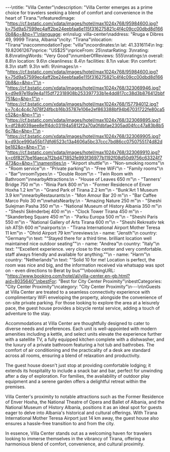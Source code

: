---\ntitle: "Villa Center"\ndescription: "Villa Center emerges as a prime choice for travelers seeking a blend of comfort and convenience in the heart of Tirana."\nfeaturedImage: "https://cf.bstatic.com/xdata/images/hotel/max1024x768/95984600.jpg?k=75d9a57599ec4aff2be24eebfaa6e115f316275821c4f4c09cc00dbd8d1660b8&o=&hp=1"\nlanguage: en\nslug: villa-center\naddress: "Rruga e Dibres 49, 9999 Tirana, Albania"\ncity: "Tirana"\nlocation: "Tirana"\naccommodationType: "villa"\ncoordinates:\n  lat: 41.3316114\n  lng: 19.82061267\nprice: "US$25"\npriceFrom: 25\nstarRating: 3\nrating: 8.8\nratingWords: "Very Good"\nnumberOfReviews: 555\nratings:\n  overall: 8.8\n  location: 9.6\n  cleanliness: 8.4\n  facilities: 8.1\n  value: 9\n  comfort: 8.3\n  staff: 9.3\n  wifi: 9\nimages:\n  - "https://cf.bstatic.com/xdata/images/hotel/max1024x768/95984600.jpg?k=75d9a57599ec4aff2be24eebfaa6e115f316275821c4f4c09cc00dbd8d1660b8&o=&hp=1"\n  - "https://cf.bstatic.com/xdata/images/hotel/max1024x768/323069946.jpg?k=d9e97e19a9e4a115df72318908b253397733b1e4dd817cc38d3b876412bbf751&o=&hp=1"\n  - "https://cf.bstatic.com/xdata/images/hotel/max1024x768/157794012.jpg?k=7c4c4c4c7d78f24fbcb16b35787e106e2ef863388bf94b67031722fe80ca5c52&o=&hp=1"\n  - "https://cf.bstatic.com/xdata/images/hotel/max1024x768/323069895.jpg?k=df28d039aee8e1f4dc03194a5812f2a70a0fdbfae2305ad04fcc47a83b8b56c7&o=&hp=1"\n  - "https://cf.bstatic.com/xdata/images/hotel/max1024x768/323069905.jpg?k=d93ce990a55b17dfd6523c13a4606a5bc37ccc7bd86cc0750755174d82dbe182&o=&hp=1"\n  - "https://cf.bstatic.com/xdata/images/hotel/max1024x768/323069910.jpg?k=c6f82f7be16aeca7f2bd471852fe993f36977b1192f08d50d9756c63324f7473&o=&hp=1"\namenities:\n  - "Airport shuttle"\n  - "Non-smoking rooms"\n  - "Room service"\n  - "Private parking"\n  - "Free WiFi"\n  - "Family rooms"\n  - "Bar"\nroomTypes:\n  - "Double Room"\n  - "Twin Room with Bathroom"\nnearbyAttractions:\n  - "House of Leaves 650 m"\n  - "Tanners' Bridge 750 m"\n  - "Rinia Park 800 m"\n  - "Former Residence of Enver Hoxha 1.2 km"\n  - "Grand Park of Tirana 2.2 km"\n  - "Bunk'Art 1 Museum 3.9 km"\nnearbyRestaurants:\n  - "Mon Amour Bar 20 m"\n  - "Bar Caffee Marco Polo 30 m"\nwhatsNearby:\n  - "Amazing Nature 250 m"\n  - "Sheshi Sulejman Pasha 350 m"\n  - "National Museum of History Albania 350 m"\n  - "Sheshi Skënderbej 400 m"\n  - "Clock Tower Tirana 450 m"\n  - "Skanderbeg Square 450 m"\n  - "Parku Europa 500 m"\n  - "Sheshi Paris 550 m"\n  - "National Gallery of Arts Tirana 600 m"\n  - "Sheshi Rekreativ tek ish ATSh 600 m"\nairports:\n  - "Tirana International Airport Mother Teresa 11 km"\n  - "Ohrid Airport 79 km"\nreviews:\n  - name: "Jensth"\n    country: "Germany"\n    text: "“Stayed there for a third time.
brilliant location
well maintained nice outdoor seating”"\n  - name: "Andrea"\n    country: "Italy"\n    text: "“Excellent experience. very close to the center and very comfortable. staff always friendly and available for anything.”"\n  - name: "Harm"\n    country: "Netherlands"\n    text: "“Solid 10 for me! Location is perfect, the room was nice and big, and the information received via whatsapp was spot on - even directions to Berat by bus”"\nbookingURL: "https://www.booking.com/hotel/al/villa-center.en-gb.html?aid=8035640"\nbestFor: "Best for City Center Proximity"\nbestCategories: "City Center Proximity"\ncategory: "City Center Proximity"\n---\n\nGuests at Villa Center are treated to a seamless connectivity experience with complimentary WiFi enveloping the property, alongside the convenience of on-site private parking. For those looking to explore the area at a leisurely pace, the guest house provides a bicycle rental service, adding a touch of adventure to the stay.

Accommodations at Villa Center are thoughtfully designed to cater to diverse needs and preferences. Each unit is well-appointed with modern amenities including a kettle, and select units elevate the experience further with a satellite TV, a fully equipped kitchen complete with a dishwasher, and the luxury of a private bathroom featuring a hot tub and bathrobes. The comfort of air conditioning and the practicality of a desk are standard across all rooms, ensuring a blend of relaxation and productivity.

The guest house doesn't just stop at providing comfortable lodging; it extends its hospitality to include a snack bar and bar, perfect for unwinding after a day of exploration. For families, the availability of outdoor play equipment and a serene garden offers a delightful retreat within the premises.

Villa Center's proximity to notable attractions such as the Former Residence of Enver Hoxha, the National Theatre of Opera and Ballet of Albania, and the National Museum of History Albania, positions it as an ideal spot for guests eager to delve into Albania's historical and cultural offerings. With Tirana International Mother Teresa Airport just 14 km away, the guest house also ensures a hassle-free transition to and from the city.

In essence, Villa Center stands out as a welcoming haven for travelers looking to immerse themselves in the vibrancy of Tirana, offering a harmonious blend of comfort, convenience, and cultural proximity.